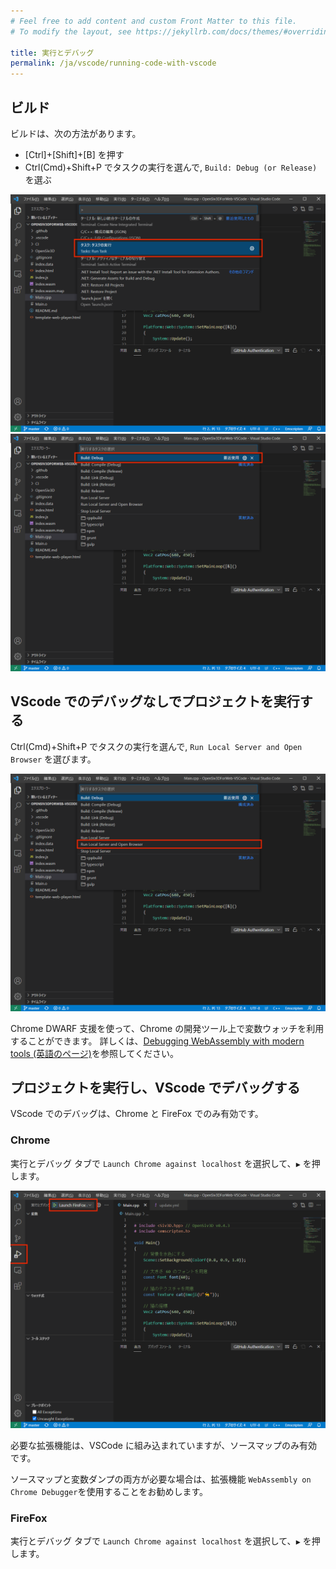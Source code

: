 ```yaml
---
# Feel free to add content and custom Front Matter to this file.
# To modify the layout, see https://jekyllrb.com/docs/themes/#overriding-theme-defaults

title: 実行とデバッグ
permalink: /ja/vscode/running-code-with-vscode
---
```


## ビルド

ビルドは、次の方法があります。

- [Ctrl]+[Shift]+[B] を押す
- Ctrl(Cmd)+Shift+P でタスクの実行を選んで, `Build: Debug (or Release)` を選ぶ

![vscode-run-task](/assets/img/building/running-code-with-vscode/vscode-run-task.png)
![vscode-run-task-2](/assets/img/building/running-code-with-vscode/vscode-run-task-2.png)

## VScode でのデバッグなしでプロジェクトを実行する

Ctrl(Cmd)+Shift+P でタスクの実行を選んで, `Run Local Server and Open Browser` を選びます。

![vscode-run-task-3](/assets/img/building/running-code-with-vscode/vscode-run-task-3.png)

Chrome DWARF 支援を使って、Chrome の開発ツール上で変数ウォッチを利用することができます。
詳しくは、[Debugging WebAssembly with modern tools (英語のページ)](https://developer.chrome.com/blog/wasm-debugging-2020/)を参照してください。

## プロジェクトを実行し、VScode でデバッグする

VScode でのデバッグは、Chrome と FireFox でのみ有効です。

### Chrome

実行とデバッグ タブで `Launch Chrome against localhost` を選択して、`▶️` を押します。

![start-debugging](/assets/img/building/running-code-with-vscode/start-debugging.png)

必要な拡張機能は、VSCode に組み込まれていますが、ソースマップのみ有効です。

ソースマップと変数ダンプの両方が必要な場合は、拡張機能 `WebAssembly on Chrome Debugger`を使用することをお勧めします。

### FireFox

実行とデバッグ タブで `Launch Chrome against localhost` を選択して、`▶️` を押します。
